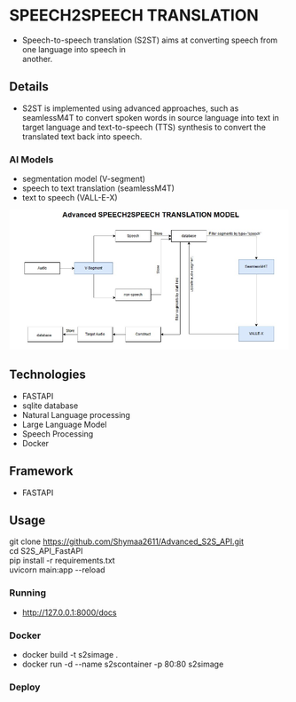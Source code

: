 # SPEECH2SPEECH TRANSLATION 
 - Speech-to-speech translation (S2ST) aims at converting speech from one language into speech in    
   another.

## Details
 - S2ST is implemented using advanced approaches, such as  seamlessM4T to convert spoken words in  source language into text in target language and text-to-speech (TTS) synthesis to convert the translated text back into  speech. 

### AI Models
- segmentation model (V-segment)
- speech to text translation (seamlessM4T)
- text to speech (VALL-E-X)

![S2ST](api_process_image.jpg)

## Technologies
- FASTAPI
- sqlite database
- Natural Language processing
- Large Language Model
- Speech Processing
- Docker

## Framework 
- FASTAPI

## Usage
  git clone https://github.com/Shymaa2611/Advanced_S2S_API.git
  <br>
  cd S2S_API_FastAPI
  <br>
  pip install -r requirements.txt
  <br>
  uvicorn main:app --reload


### Running
 
  - http://127.0.0.1:8000/docs



### Docker
 
  - docker build -t s2simage .
  - docker run -d --name s2scontainer -p 80:80 s2simage


### Deploy

  




